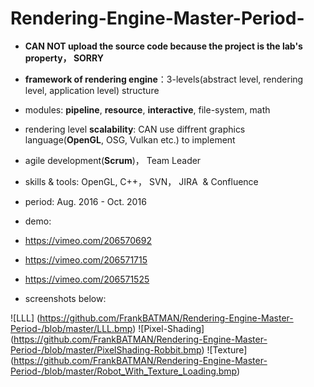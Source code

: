 # Rendering-Engine-Master-Period-

* **CAN NOT upload the source code because the project is the lab's property， SORRY**

* **framework of rendering engine**：3-levels(abstract level, rendering level, application level) structure
* modules: **pipeline**, **resource**, **interactive**, file-system, math
* rendering level **scalability**: CAN use diffrent graphics language(**OpenGL**, OSG, Vulkan etc.) to implement
* agile development(**Scrum**)， Team Leader

* skills & tools: OpenGL, C++， SVN， JIRA  & Confluence
* period: Aug. 2016 - Oct. 2016

* demo:
 * <https://vimeo.com/206570692>
 * <https://vimeo.com/206571715>
 * <https://vimeo.com/206571525>
* screenshots below:

![LLL] (https://github.com/FrankBATMAN/Rendering-Engine-Master-Period-/blob/master/LLL.bmp)
![Pixel-Shading] (https://github.com/FrankBATMAN/Rendering-Engine-Master-Period-/blob/master/PixelShading-Robbit.bmp)
![Texture] (https://github.com/FrankBATMAN/Rendering-Engine-Master-Period-/blob/master/Robot_With_Texture_Loading.bmp)
